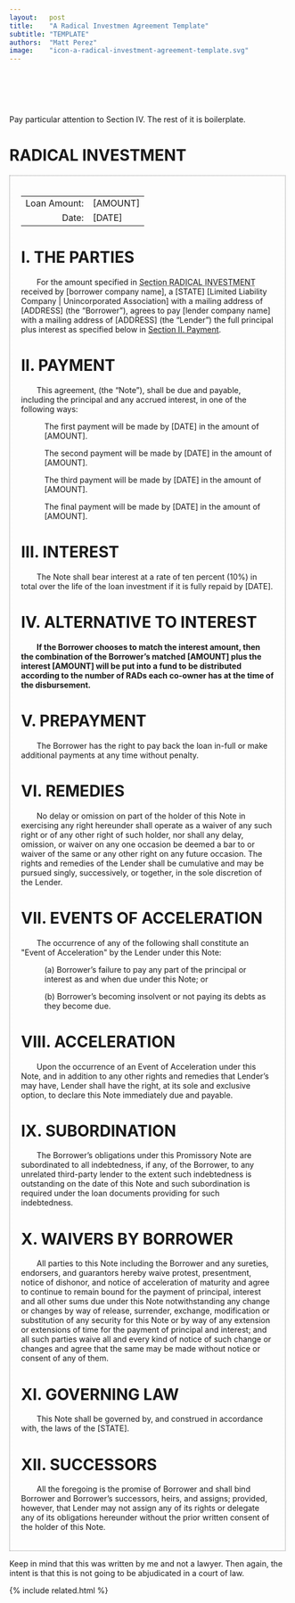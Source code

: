 ```yaml
---
layout:   post
title:    "A Radical Investmen Agreement Template"
subtitle: "TEMPLATE"
authors:  "Matt Perez"
image:    "icon-a-radical-investment-agreement-template.svg"
---
```


<div style="display:none;">
 <p>A sample <span class="_paradigm">RADICAL INVESTMENT</span>.</p>
</div>

<h1>&nbsp;</h1>
 <p>Pay particular attention to Section IV. The rest of it is  boilerplate.</p>

<h1 class="_sectionn">RADICAL INVESTMENT</h1>
 <div class='_center' style='border-color:gray; border-width:1px; border-style:dotted; padding:20px; width:90%; '>
  <table>
   <tr>
    <td style="text-align:right; ">Loan Amount:</td>
    <td style="text-align:left; ">[AMOUNT]</td>
   </tr>
   <tr>
    <td style="text-align:right; ">Date:</td>
    <td style="text-align:left; ">[DATE]</td>
   </tr>
  </table>

 <h1 style='text-align:left; '>I. THE PARTIES</h1>
  <p style="text-indent:2em; ">For the amount specified in <span style="text-decoration: underline dotted; ">Section RADICAL INVESTMENT</span> received by [borrower company name], a [STATE] [Limited Liability Company | Unincorporated Association] with a mailing address of [ADDRESS] (the “Borrower”), agrees to pay [lender company name] with a mailing address of [ADDRESS] (the “Lender”) the full principal plus interest as specified below in <span style="text-decoration: underline solid; ">Section II. Payment</span>.</p>

 <h1 style='text-align:left; '>II. PAYMENT</h1>
  <p style="text-indent:2em; ">This agreement, (the “Note”), shall be due and payable, including the principal and any accrued interest, in one of the following ways:</p>
  <p>
   <div style="margin-left:3em; ">
    <p>The first payment will be made by [DATE] in the amount of [AMOUNT].</p>
    <p>The second payment will be made by [DATE] in the amount of [AMOUNT].</p>
    <p>The third payment will be made by [DATE] in the amount of [AMOUNT].</p>
    <p>The final payment will be made by [DATE] in the amount of [AMOUNT].</p>
   </div>
  </p>

 <h1 style='text-align:left; '>III. INTEREST</h1>
  <p style="text-indent:2em; ">The Note shall bear interest at a rate of ten percent (10%) in total over the life of the loan investment if it is fully repaid by [DATE].</p>

 <h1 style='text-align:left; '>IV. ALTERNATIVE TO INTEREST</h1>
  <p style="text-indent:2em; font-weight:bold; ">If the Borrower chooses to match the interest amount, then the combination of the Borrower&rsquo;s matched [AMOUNT] plus the interest [AMOUNT] will be put into a fund to be distributed according to the number of <span class="_paradigm">RAD</span>s each co-owner has at the time of the disbursement.</p>

 <h1 style='text-align:left; '>V. PREPAYMENT</h1>
  <p style="text-indent:2em; ">The Borrower has the right to pay back the loan in-full or make additional payments at any time without penalty.</p>

 <h1 style='text-align:left; '>VI. REMEDIES</h1>
  <p style="text-indent:2em; ">No delay or omission on part of the holder of this Note in exercising any right hereunder shall operate as a waiver of any such right or of any other right of such holder, nor shall any delay, omission, or waiver on any one occasion be deemed a bar to or waiver of the same or any other right on any future occasion. The rights and remedies of the Lender shall be cumulative and may be pursued singly, successively, or together, in the sole discretion of the Lender.</p>

 <h1 style='text-align:left; '>VII. EVENTS OF ACCELERATION</h1>
  <p style="text-indent:2em; ">The occurrence of any of the following shall constitute an "Event of Acceleration" by the Lender under this Note:</p>
  <p>
   <div style="margin-left:3em; ">
    <p>(a) Borrower’s failure to pay any part of the principal or interest as and when due under this Note; or</p>
    <p>(b) Borrower’s becoming insolvent or not paying its debts as they become due.</p>
   </div>
  </p>

 <h1 style='text-align:left; '>VIII. ACCELERATION</h1>
  <p style="text-indent:2em; ">Upon the occurrence of an Event of Acceleration under this Note, and in addition to any other rights and remedies that Lender’s may have, Lender shall have the right, at its sole and exclusive option, to declare this Note immediately due and payable.</p>

 <h1 style='text-align:left; '>IX. SUBORDINATION</h1>
  <p style="text-indent:2em; ">The Borrower’s obligations under this Promissory Note are subordinated to all indebtedness, if any, of the Borrower, to any unrelated third-party lender to the extent such indebtedness is outstanding on the date of this Note and such subordination is required under the loan documents providing for such indebtedness.</p>

 <h1 style='text-align:left; '>X. WAIVERS BY BORROWER</h1>
  <p style="text-indent:2em; ">All parties to this Note including the Borrower and any sureties, endorsers, and guarantors hereby waive protest, presentment, notice of dishonor, and notice of acceleration of maturity and agree to continue to remain bound for the payment of principal, interest and all other sums due under this Note notwithstanding any change or changes by way of release, surrender, exchange, modification or substitution of any security for this Note or by way of any extension or extensions of time for the payment of principal and interest; and all such parties waive all and every kind of notice of such change or changes and agree that the same may be made without notice or consent of any of them.</p>

 <h1 style='text-align:left; '>XI. GOVERNING LAW</h1>
  <p style="text-indent:2em; "> This Note shall be governed by, and construed in accordance with, the laws of the [STATE].</p>

 <h1 style='text-align:left; '>XII. SUCCESSORS</h1>
  <p style="text-indent:2em; "> All the foregoing is the promise of Borrower and shall bind Borrower and Borrower&rsquo;s successors, heirs, and assigns; provided, however, that Lender may not assign any of its rights or delegate any of its obligations hereunder without the prior written consent of the holder of this Note.</p>
</div>
<p>Keep in mind that this was written by me and not a lawyer. Then again, the intent is that this is not going to be abjudicated in a court of law.</p>

{% include related.html %}